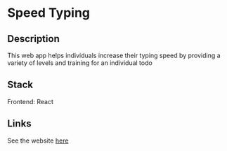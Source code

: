 # Speed Typing

## Description
This web app helps individuals increase their typing speed by providing a variety of levels and training for an individual todo


## Stack

Frontend: React


## Links

See the website [here](https://stevenarellano.github.io/speed-typing/)

